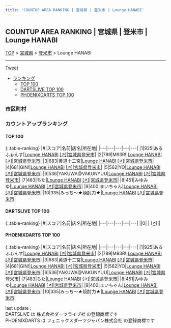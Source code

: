 ```yaml
---
title: 'COUNTUP AREA RANKING | 宮城県 | 登米市 | Lounge HANABI'
---
```

## COUNTUP AREA RANKING | 宮城県 | 登米市 | Lounge HANABI

[TOP](/darts/rank/) > [宮城県](/darts/rank/宮城県/) > [登米市](/darts/rank/宮城県/登米市/) > Lounge HANABI

___

<a href="https://twitter.com/share?ref_src=twsrc%5Etfw" data-text="COUNTUP AREA RANKING | 宮城県登米市Lounge HANABI" class="twitter-share-button" data-hashtags="DARTSLIVE,PHOENIXDARTS,darts,ダーツ" data-show-count="false">Tweet</a>

* [ランキング](#カウントアップランキング)
    * [TOP 100](#top-100)
    * [DARTSLIVE TOP 100](#dartslive-top-100)
    * [PHOENIXDARTS TOP 100](#phoenixdarts-top-100)

### 市区町村

<ul>

</ul>

### カウントアップランキング

#### TOP 100



{:.table-ranking}
|#|スコア|名前|店名|所在地|
|---|---|---|---|---|
|1|925|<span class="rank-name-pd">あるふぉんす</span>|<a href="/darts/rank/shops/87356.html">Lounge HANABI</a> <a href="https://vs.phoenixdarts.com/jp/shop/shopDetailInfo/s_87356?s_seq=87356">[↗]</a>|<a href="/darts/rank/宮城県/登米市">宮城県登米市</a>|
|2|789|<span class="rank-name-pd">M93R!</span>|<a href="/darts/rank/shops/87356.html">Lounge HANABI</a> <a href="https://vs.phoenixdarts.com/jp/shop/shopDetailInfo/s_87356?s_seq=87356">[↗]</a>|<a href="/darts/rank/宮城県/登米市">宮城県登米市</a>|
|3|683|<span class="rank-name-pd">黄道十二宮</span>|<a href="/darts/rank/shops/87356.html">Lounge HANABI</a> <a href="https://vs.phoenixdarts.com/jp/shop/shopDetailInfo/s_87356?s_seq=87356">[↗]</a>|<a href="/darts/rank/宮城県/登米市">宮城県登米市</a>|
|4|681|<span class="rank-name-pd">GIN!</span>|<a href="/darts/rank/shops/87356.html">Lounge HANABI</a> <a href="https://vs.phoenixdarts.com/jp/shop/shopDetailInfo/s_87356?s_seq=87356">[↗]</a>|<a href="/darts/rank/宮城県/登米市">宮城県登米市</a>|
|5|562|<span class="rank-name-pd">YO</span>|<a href="/darts/rank/shops/87356.html">Lounge HANABI</a> <a href="https://vs.phoenixdarts.com/jp/shop/shopDetailInfo/s_87356?s_seq=87356">[↗]</a>|<a href="/darts/rank/宮城県/登米市">宮城県登米市</a>|
|6|536|<span class="rank-name-pd">YAKUWA@VAKUNYUU</span>|<a href="/darts/rank/shops/87356.html">Lounge HANABI</a> <a href="https://vs.phoenixdarts.com/jp/shop/shopDetailInfo/s_87356?s_seq=87356">[↗]</a>|<a href="/darts/rank/宮城県/登米市">宮城県登米市</a>|
|7|483|<span class="rank-name-pd">ちた</span>|<a href="/darts/rank/shops/87356.html">Lounge HANABI</a> <a href="https://vs.phoenixdarts.com/jp/shop/shopDetailInfo/s_87356?s_seq=87356">[↗]</a>|<a href="/darts/rank/宮城県/登米市">宮城県登米市</a>|
|8|451|<span class="rank-name-pd">みゆみゆ</span>|<a href="/darts/rank/shops/87356.html">Lounge HANABI</a> <a href="https://vs.phoenixdarts.com/jp/shop/shopDetailInfo/s_87356?s_seq=87356">[↗]</a>|<a href="/darts/rank/宮城県/登米市">宮城県登米市</a>|
|9|400|<span class="rank-name-pd">まいちゃん</span>|<a href="/darts/rank/shops/87356.html">Lounge HANABI</a> <a href="https://vs.phoenixdarts.com/jp/shop/shopDetailInfo/s_87356?s_seq=87356">[↗]</a>|<a href="/darts/rank/宮城県/登米市">宮城県登米市</a>|
|10|335|<span class="rank-name-pd">みっち～★焼酎力★</span>|<a href="/darts/rank/shops/87356.html">Lounge HANABI</a> <a href="https://vs.phoenixdarts.com/jp/shop/shopDetailInfo/s_87356?s_seq=87356">[↗]</a>|<a href="/darts/rank/宮城県/登米市">宮城県登米市</a>|


#### DARTSLIVE TOP 100



{:.table-ranking}
|#|スコア|名前|店名|所在地|
|---|---|---|---|---|
||0|<span class="rank-name-dl"> </span>|<a href="/darts/rank/shops/.html"></a> <a href="">[↗]</a>|<a href="/darts/rank//"></a>|


#### PHOENIXDARTS TOP 100



{:.table-ranking}
|#|スコア|名前|店名|所在地|
|---|---|---|---|---|
|1|925|<span class="rank-name-pd">あるふぉんす</span>|<a href="/darts/rank/shops/87356.html">Lounge HANABI</a> <a href="https://vs.phoenixdarts.com/jp/shop/shopDetailInfo/s_87356?s_seq=87356">[↗]</a>|<a href="/darts/rank/宮城県/登米市">宮城県登米市</a>|
|2|789|<span class="rank-name-pd">M93R!</span>|<a href="/darts/rank/shops/87356.html">Lounge HANABI</a> <a href="https://vs.phoenixdarts.com/jp/shop/shopDetailInfo/s_87356?s_seq=87356">[↗]</a>|<a href="/darts/rank/宮城県/登米市">宮城県登米市</a>|
|3|683|<span class="rank-name-pd">黄道十二宮</span>|<a href="/darts/rank/shops/87356.html">Lounge HANABI</a> <a href="https://vs.phoenixdarts.com/jp/shop/shopDetailInfo/s_87356?s_seq=87356">[↗]</a>|<a href="/darts/rank/宮城県/登米市">宮城県登米市</a>|
|4|681|<span class="rank-name-pd">GIN!</span>|<a href="/darts/rank/shops/87356.html">Lounge HANABI</a> <a href="https://vs.phoenixdarts.com/jp/shop/shopDetailInfo/s_87356?s_seq=87356">[↗]</a>|<a href="/darts/rank/宮城県/登米市">宮城県登米市</a>|
|5|562|<span class="rank-name-pd">YO</span>|<a href="/darts/rank/shops/87356.html">Lounge HANABI</a> <a href="https://vs.phoenixdarts.com/jp/shop/shopDetailInfo/s_87356?s_seq=87356">[↗]</a>|<a href="/darts/rank/宮城県/登米市">宮城県登米市</a>|
|6|536|<span class="rank-name-pd">YAKUWA@VAKUNYUU</span>|<a href="/darts/rank/shops/87356.html">Lounge HANABI</a> <a href="https://vs.phoenixdarts.com/jp/shop/shopDetailInfo/s_87356?s_seq=87356">[↗]</a>|<a href="/darts/rank/宮城県/登米市">宮城県登米市</a>|
|7|483|<span class="rank-name-pd">ちた</span>|<a href="/darts/rank/shops/87356.html">Lounge HANABI</a> <a href="https://vs.phoenixdarts.com/jp/shop/shopDetailInfo/s_87356?s_seq=87356">[↗]</a>|<a href="/darts/rank/宮城県/登米市">宮城県登米市</a>|
|8|451|<span class="rank-name-pd">みゆみゆ</span>|<a href="/darts/rank/shops/87356.html">Lounge HANABI</a> <a href="https://vs.phoenixdarts.com/jp/shop/shopDetailInfo/s_87356?s_seq=87356">[↗]</a>|<a href="/darts/rank/宮城県/登米市">宮城県登米市</a>|
|9|400|<span class="rank-name-pd">まいちゃん</span>|<a href="/darts/rank/shops/87356.html">Lounge HANABI</a> <a href="https://vs.phoenixdarts.com/jp/shop/shopDetailInfo/s_87356?s_seq=87356">[↗]</a>|<a href="/darts/rank/宮城県/登米市">宮城県登米市</a>|
|10|335|<span class="rank-name-pd">みっち～★焼酎力★</span>|<a href="/darts/rank/shops/87356.html">Lounge HANABI</a> <a href="https://vs.phoenixdarts.com/jp/shop/shopDetailInfo/s_87356?s_seq=87356">[↗]</a>|<a href="/darts/rank/宮城県/登米市">宮城県登米市</a>|


<div class="footer border-top border-gray-light mt-5 pt-3 text-right text-gray">
    last update : <span style="font-weight: italic" id="foot_last_modified"></span><br />
    DARTSLIVE は 株式会社ダーツライブ社 の登録商標です<br />
    PHOENIXDARTS は フェニックスダーツジャパン株式会社 の登録商標です<br />
</div>

<script src="https://cdnjs.cloudflare.com/ajax/libs/jquery.tablesorter/2.31.3/js/jquery.tablesorter.min.js" integrity="sha512-qzgd5cYSZcosqpzpn7zF2ZId8f/8CHmFKZ8j7mU4OUXTNRd5g+ZHBPsgKEwoqxCtdQvExE5LprwwPAgoicguNg==" crossorigin="anonymous" referrerpolicy="no-referrer"></script>
<link rel="stylesheet" href="https://cdnjs.cloudflare.com/ajax/libs/jquery.tablesorter/2.31.3/css/theme.default.min.css" integrity="sha512-wghhOJkjQX0Lh3NSWvNKeZ0ZpNn+SPVXX1Qyc9OCaogADktxrBiBdKGDoqVUOyhStvMBmJQ8ZdMHiR3wuEq8+w==" crossorigin="anonymous" referrerpolicy="no-referrer" />
<script>
$(function() {
    $(".table-ranking").tablesorter({sortList:[[0, 0]]});
    $("#foot_last_modified").text(formatDate(new Date(document.lastModified), 'yyyy-MM-dd HH:mm:ss'));
});
</script>

<script async src="https://platform.twitter.com/widgets.js" charset="utf-8"></script>
